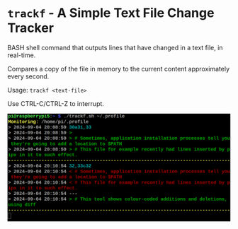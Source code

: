 # `trackf` - A Simple Text File Change Tracker
BASH shell command that outputs lines that have changed in a text file, in real-time.

Compares a copy of the file in memory to the current content approximately every second.

Usage: `trackf <text-file>`

Use CTRL-C/CTRL-Z to interrupt.

![Example output](trackf.png)
